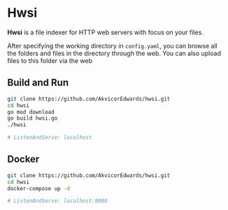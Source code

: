 # Hwsi

**Hwsi** is a file indexer for HTTP web servers with focus on your files.

After specifying the working directory in `config.yaml`, you can browse all the folders and files in the directory through the web. You can also upload files to this folder via the web

## Build and Run

```bash
git clone https://github.com/AkvicorEdwards/hwsi.git
cd hwsi
go mod download
go build hwsi.go
./hwsi

# ListenAndServe: localhost
```

## Docker

```bash
git clone https://github.com/AkvicorEdwards/hwsi.git
cd hwsi
docker-compose up -d

# ListenAndServe: localhost:8080
```
